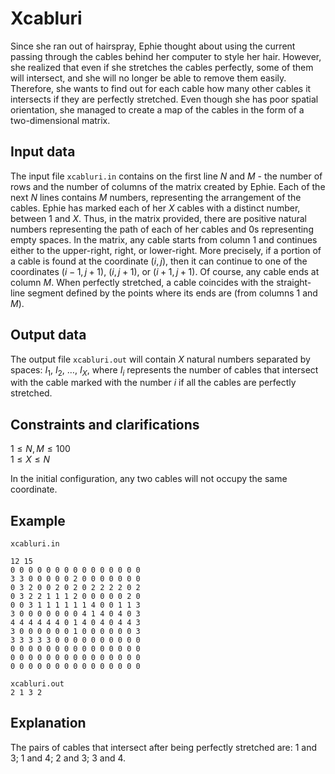 # Xcabluri

Since she ran out of hairspray, Ephie thought about using the current passing through the cables behind her computer to style her hair. However, she realized that even if she stretches the cables perfectly, some of them will intersect, and she will no longer be able to remove them easily. Therefore, she wants to find out for each cable how many other cables it intersects if they are perfectly stretched. Even though she has poor spatial orientation, she managed to create a map of the cables in the form of a two-dimensional matrix.

## Input data

The input file `xcabluri.in` contains on the first line $N$ and $M$ - the number of rows and the number of columns of the matrix created by Ephie. Each of the next $N$ lines contains $M$ numbers, representing the arrangement of the cables. Ephie has marked each of her $X$ cables with a distinct number, between 1 and $X$. Thus, in the matrix provided, there are positive natural numbers representing the path of each of her cables and $0$s representing empty spaces. In the matrix, any cable starts from column 1 and continues either to the upper-right, right, or lower-right. More precisely, if a portion of a cable is found at the coordinate $(i, j)$, then it can continue to one of the coordinates $(i - 1, j + 1)$, $(i, j + 1)$, or $(i + 1, j + 1)$. Of course, any cable ends at column $M$. When perfectly stretched, a cable coincides with the straight-line segment defined by the points where its ends are (from columns 1 and $M$).

## Output data

The output file `xcabluri.out` will contain $X$ natural numbers separated by spaces: $I_1$, $I_2$, $\dots$, $I_X$, where $I_i$ represents the number of cables that intersect with the cable marked with the number $i$ if all the cables are perfectly stretched.

## Constraints and clarifications

$1 \leq N, M \leq 100$  
$1 \leq X \leq N$

In the initial configuration, any two cables will not occupy the same coordinate.

## Example

`xcabluri.in`  
```
12 15
0 0 0 0 0 0 0 0 0 0 0 0 0 0 0
3 3 0 0 0 0 0 2 0 0 0 0 0 0 0
0 3 2 0 0 2 0 2 0 2 2 2 2 0 2
0 3 2 2 1 1 1 2 0 0 0 0 0 2 0
0 0 3 1 1 1 1 1 1 4 0 0 1 1 3
3 0 0 0 0 0 0 0 4 1 4 0 4 0 3
4 4 4 4 4 4 0 1 4 0 4 0 4 4 3
3 0 0 0 0 0 0 1 0 0 0 0 0 0 3
3 3 3 3 3 0 0 0 0 0 0 0 0 0 0
0 0 0 0 0 0 0 0 0 0 0 0 0 0 0
0 0 0 0 0 0 0 0 0 0 0 0 0 0 0
0 0 0 0 0 0 0 0 0 0 0 0 0 0 0
```

`xcabluri.out`  
`2 1 3 2` 

## Explanation

The pairs of cables that intersect after being perfectly stretched are: 1 and 3; 1 and 4; 2 and 3; 3 and 4.